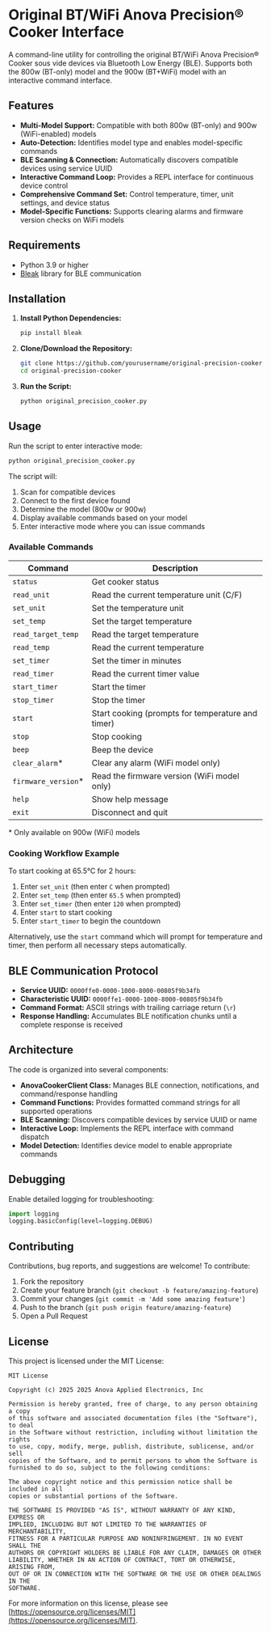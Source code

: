 # Original BT/WiFi Anova Precision® Cooker Interface

A command-line utility for controlling the original BT/WiFi Anova Precision® Cooker sous vide devices via Bluetooth Low Energy (BLE). Supports both the 800w (BT-only) model and the 900w (BT+WiFi) model with an interactive command interface.

## Features

- **Multi-Model Support:** Compatible with both 800w (BT-only) and 900w (WiFi-enabled) models
- **Auto-Detection:** Identifies model type and enables model-specific commands
- **BLE Scanning & Connection:** Automatically discovers compatible devices using service UUID
- **Interactive Command Loop:** Provides a REPL interface for continuous device control
- **Comprehensive Command Set:** Control temperature, timer, unit settings, and device status
- **Model-Specific Functions:** Supports clearing alarms and firmware version checks on WiFi models

## Requirements

- Python 3.9 or higher
- [Bleak](https://github.com/hbldh/bleak) library for BLE communication

## Installation

1. **Install Python Dependencies:**
   ```bash
   pip install bleak
   ```

2. **Clone/Download the Repository:**
   ```bash
   git clone https://github.com/yourusername/original-precision-cooker.git
   cd original-precision-cooker
   ```

3. **Run the Script:**
   ```bash
   python original_precision_cooker.py
   ```

## Usage

Run the script to enter interactive mode:

```bash
python original_precision_cooker.py
```

The script will:
1. Scan for compatible devices
2. Connect to the first device found
3. Determine the model (800w or 900w)
4. Display available commands based on your model
5. Enter interactive mode where you can issue commands

### Available Commands

| Command | Description |
|---------|-------------|
| `status` | Get cooker status |
| `read_unit` | Read the current temperature unit (C/F) |
| `set_unit` | Set the temperature unit |
| `set_temp` | Set the target temperature |
| `read_target_temp` | Read the target temperature |
| `read_temp` | Read the current temperature |
| `set_timer` | Set the timer in minutes |
| `read_timer` | Read the current timer value |
| `start_timer` | Start the timer |
| `stop_timer` | Stop the timer |
| `start` | Start cooking (prompts for temperature and timer) |
| `stop` | Stop cooking |
| `beep` | Beep the device |
| `clear_alarm`* | Clear any alarm (WiFi model only) |
| `firmware_version`* | Read the firmware version (WiFi model only) |
| `help` | Show help message |
| `exit` | Disconnect and quit |

\* Only available on 900w (WiFi) models

### Cooking Workflow Example

To start cooking at 65.5°C for 2 hours:
1. Enter `set_unit` (then enter `C` when prompted)
2. Enter `set_temp` (then enter `65.5` when prompted)
3. Enter `set_timer` (then enter `120` when prompted)
4. Enter `start` to start cooking
5. Enter `start_timer` to begin the countdown

Alternatively, use the `start` command which will prompt for temperature and timer, then perform all necessary steps automatically.

## BLE Communication Protocol

- **Service UUID:** `0000ffe0-0000-1000-8000-00805f9b34fb`
- **Characteristic UUID:** `0000ffe1-0000-1000-8000-00805f9b34fb`
- **Command Format:** ASCII strings with trailing carriage return (`\r`)
- **Response Handling:** Accumulates BLE notification chunks until a complete response is received

## Architecture

The code is organized into several components:

- **AnovaCookerClient Class:** Manages BLE connection, notifications, and command/response handling
- **Command Functions:** Provides formatted command strings for all supported operations
- **BLE Scanning:** Discovers compatible devices by service UUID or name
- **Interactive Loop:** Implements the REPL interface with command dispatch
- **Model Detection:** Identifies device model to enable appropriate commands

## Debugging

Enable detailed logging for troubleshooting:

```python
import logging
logging.basicConfig(level=logging.DEBUG)
```

## Contributing

Contributions, bug reports, and suggestions are welcome! To contribute:

1. Fork the repository
2. Create your feature branch (`git checkout -b feature/amazing-feature`)
3. Commit your changes (`git commit -m 'Add some amazing feature'`)
4. Push to the branch (`git push origin feature/amazing-feature`)
5. Open a Pull Request

## License

This project is licensed under the MIT License:

```
MIT License

Copyright (c) 2025 2025 Anova Applied Electronics, Inc

Permission is hereby granted, free of charge, to any person obtaining a copy
of this software and associated documentation files (the "Software"), to deal
in the Software without restriction, including without limitation the rights
to use, copy, modify, merge, publish, distribute, sublicense, and/or sell
copies of the Software, and to permit persons to whom the Software is
furnished to do so, subject to the following conditions:

The above copyright notice and this permission notice shall be included in all
copies or substantial portions of the Software.

THE SOFTWARE IS PROVIDED "AS IS", WITHOUT WARRANTY OF ANY KIND, EXPRESS OR
IMPLIED, INCLUDING BUT NOT LIMITED TO THE WARRANTIES OF MERCHANTABILITY,
FITNESS FOR A PARTICULAR PURPOSE AND NONINFRINGEMENT. IN NO EVENT SHALL THE
AUTHORS OR COPYRIGHT HOLDERS BE LIABLE FOR ANY CLAIM, DAMAGES OR OTHER
LIABILITY, WHETHER IN AN ACTION OF CONTRACT, TORT OR OTHERWISE, ARISING FROM,
OUT OF OR IN CONNECTION WITH THE SOFTWARE OR THE USE OR OTHER DEALINGS IN THE
SOFTWARE.
```

For more information on this license, please see [https://opensource.org/licenses/MIT](https://opensource.org/licenses/MIT).
